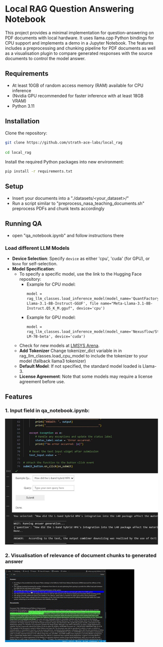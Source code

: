 # Local RAG Question Answering Notebook

This project provides a minimal implementation for question-answering on PDF documents with local hardware. 
It uses llama.cpp Python bindings for CPU support and implements a demo in a Jupyter Notebook. The features includes a preprocessing and chunking pipeline for PDF documents as well as a visualisation plugin to compare generated responses with the source documents to control the model answer. 

## Requirements

- At least 10GB of random access memory (RAM) available for CPU inference
- (Nvidia GPU recommended for faster inference with at least 18GB VRAM)
- Python 3.11 

## Installation

Clone the repository:

```sh
git clone https://github.com/strath-ace-labs/local_rag

cd local_rag
```

Install the required Python packages into new environment:

```sh
pip install -r requirements.txt
```

## Setup

- Insert your documents into a "./datasets/<your_dataset>/"
- Run a script similar to "preprocess_nasa_teaching_documents.sh" preprocess PDFs and chunk texts accordingly

## Running QA 

- open "qa_notebook.ipynb" and follow instructions there

### Load different LLM Models

- **Device Selection**: Specify `device` as either 'cpu', 'cuda' (for GPU), or `None` for self-selection.
- **Model Specification**: 
  - To specify a specific model, use the link to the Hugging Face repository:
    - Example for CPU model: 
      ```
      model = rag_llm_classes.load_inference_model(model_name='QuantFactory/Meta-Llama-3.1-8B-Instruct-GGUF', file name="Meta-Llama-3.1-8B-Instruct.Q5_K_M.gguf", device='cpu')
      ```
    - Example for GPU model:
      ```
      model = rag_llm_classes.load_inference_model(model_name='Nexusflow/Starling-LM-7B-beta', device='cuda')
      ```
  - Check for new models at [LMSYS Arena](https://arena.lmsys.org/).
  - **Add Tokenizer** Change tokenizer_dict variable in in rag_llm_classes.load_cpu_model to include the tokenizer to your model (fallback llama3 tokenizer)
  - **Default Model**: If not specified, the standard model loaded is Llama-3.
  - **License Agreement**: Note that some models may require a license agreement before use.

## Features 

### 1. Input field in qa_notebook.ipynb:

![Screenshot](qa_notebook_widget.png)

### 2. Visualisation of relevance of document chunks to generated answer

![Visualisation of relevance of document chunks to generated answer](validation_visualisation.gif)
